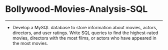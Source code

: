 # Bollywood-Movies-Analysis-SQL
---
- Develop a MySQL database to store information about movies, actors, directors, and user ratings. Write SQL queries to find the highest-rated movies, directors with the most films, or actors who have appeared in the most movies.
